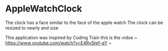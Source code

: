 # AppleWatchClock
The clock has a face similar to the face of the apple watch
The clock can be resized to nearly and size

This application was inspired by Coding Train
  this is the vidoe ~ https://www.youtube.com/watch?v=E4RyStef-gY ~
